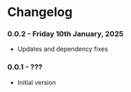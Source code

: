 # Changelog

### 0.0.2 - Friday 10th January, 2025

- Updates and dependency fixes

### 0.0.1 - ???

- Initial version